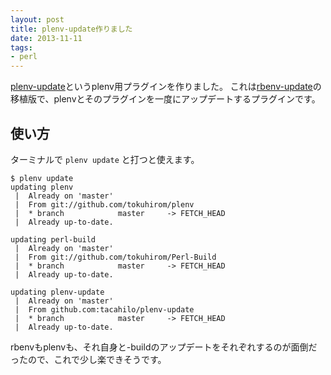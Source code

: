```yaml
---
layout: post
title: plenv-update作りました
date: 2013-11-11
tags:
- perl
---
```

[plenv-update](https://github.com/tacahilo/plenv-update/)というplenv用プラグインを作りました。
これは[rbenv-update](https://github.com/rkh/rbenv-update)の移植版で、plenvとそのプラグインを一度にアップデートするプラグインです。

## 使い方

ターミナルで `plenv update` と打つと使えます。

```
$ plenv update
updating plenv
 |  Already on 'master'
 |  From git://github.com/tokuhirom/plenv
 |  * branch            master     -> FETCH_HEAD
 |  Already up-to-date.

updating perl-build
 |  Already on 'master'
 |  From git://github.com/tokuhirom/Perl-Build
 |  * branch            master     -> FETCH_HEAD
 |  Already up-to-date.

updating plenv-update
 |  Already on 'master'
 |  From github.com:tacahilo/plenv-update
 |  * branch            master     -> FETCH_HEAD
 |  Already up-to-date.
```

rbenvもplenvも、それ自身と<LANG>-buildのアップデートをそれぞれするのが面倒だったので、これで少し楽できそうです。
